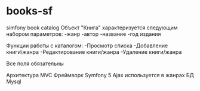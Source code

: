 # books-sf
simfony book catalog
Объект "Книга" характеризуется следующим набором параметров:
-жанр
-автор
-название
-год издания

Функции работы с каталогом:
-Просмотр списка
-Добавление книги\жанра
-Редактирование книги/жанра
-Удаление книги/жанра

Все поля обязательны

Архитектура MVC
Фреймворк Symfony 5
Ajax используется в жанрах
БД Mysql
